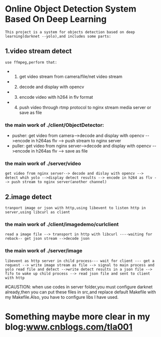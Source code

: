 #			Online Object Detection System Based On Deep Learning
	This project is a system for objects detection based on deep learning(darknet --yolo),and includes some parts:
## 1.video stream detect
	use ffmpeg,perform that:
*	 1) get video stream from camera/file/net video stream
*	 2) decode and display with opencv
*	 3) encode video with h264 in flv format
*	 4) push video through rtmp protocol to nginx stream media server or save as file

### the main work of ./client/ObjectDetector:
*	pusher:
		get video from camera-->decode and display with opencv -->encode in h264as flv --> push stream to nginx server
*	puller:
		get video from nginx server-->decode and display with opencv -->encode in h264as flv --> save as file

### the main work of ./server/video
	get video from nginx server--> decode and dislay with opencv --> detect whih yolo -->display detect results --> encode in h264 as flv --> push stream to nginx server(another channel)

## 2.image detect
	tranport image or json with http,using libevent to listen http in server,using libcurl as client

### the main work of ./client/imagedemo/curlclient
	read a image file --> transport in http with libcurl ----waiting for reback-- get json stream -->decode json

### the main work of ./server/image
	libevent as http server in child process--- wait for client --- get a request --> write image stream as file --> signal to main process and yolo read file and detect -->write detect results in a json file --> fifo to wake up child process --> read json file and sent to client with http


#CAUSTION:
	when use codes in server folder,you must configure darknet already,then you can put these files in src,and replace default Makefile with my Makefile.Also, you have to configure libs I have used.

#	Something maybe more clear in my blog:www.cnblogs.com/tla001
	
